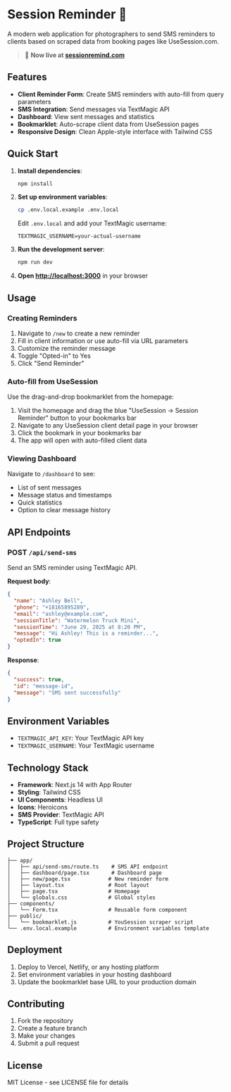 # Session Reminder 📱

A modern web application for photographers to send SMS reminders to clients based on scraped data from booking pages like UseSession.com.

> 🚀 **Now live at [sessionremind.com](https://sessionremind.com)**

## Features

- **Client Reminder Form**: Create SMS reminders with auto-fill from query parameters
- **SMS Integration**: Send messages via TextMagic API
- **Dashboard**: View sent messages and statistics
- **Bookmarklet**: Auto-scrape client data from UseSession pages
- **Responsive Design**: Clean Apple-style interface with Tailwind CSS

## Quick Start

1. **Install dependencies**:
   ```bash
   npm install
   ```

2. **Set up environment variables**:
   ```bash
   cp .env.local.example .env.local
   ```
   
   Edit `.env.local` and add your TextMagic username:
   ```
   TEXTMAGIC_USERNAME=your-actual-username
   ```

3. **Run the development server**:
   ```bash
   npm run dev
   ```

4. **Open [http://localhost:3000](http://localhost:3000)** in your browser

## Usage

### Creating Reminders

1. Navigate to `/new` to create a new reminder
2. Fill in client information or use auto-fill via URL parameters
3. Customize the reminder message
4. Toggle "Opted-in" to Yes
5. Click "Send Reminder"

### Auto-fill from UseSession

Use the drag-and-drop bookmarklet from the homepage:

1. Visit the homepage and drag the blue "UseSession → Session Reminder" button to your bookmarks bar
2. Navigate to any UseSession client detail page in your browser
3. Click the bookmark in your bookmarks bar
4. The app will open with auto-filled client data

### Viewing Dashboard

Navigate to `/dashboard` to see:
- List of sent messages
- Message status and timestamps
- Quick statistics
- Option to clear message history

## API Endpoints

### POST `/api/send-sms`

Send an SMS reminder using TextMagic API.

**Request body**:
```json
{
  "name": "Ashley Bell",
  "phone": "+18165895289",
  "email": "ashley@example.com",
  "sessionTitle": "Watermelon Truck Mini",
  "sessionTime": "June 29, 2025 at 8:20 PM",
  "message": "Hi Ashley! This is a reminder...",
  "optedIn": true
}
```

**Response**:
```json
{
  "success": true,
  "id": "message-id",
  "message": "SMS sent successfully"
}
```

## Environment Variables

- `TEXTMAGIC_API_KEY`: Your TextMagic API key
- `TEXTMAGIC_USERNAME`: Your TextMagic username

## Technology Stack

- **Framework**: Next.js 14 with App Router
- **Styling**: Tailwind CSS
- **UI Components**: Headless UI
- **Icons**: Heroicons
- **SMS Provider**: TextMagic API
- **TypeScript**: Full type safety

## Project Structure

```
├── app/
│   ├── api/send-sms/route.ts    # SMS API endpoint
│   ├── dashboard/page.tsx       # Dashboard page
│   ├── new/page.tsx            # New reminder form
│   ├── layout.tsx              # Root layout
│   ├── page.tsx                # Homepage
│   └── globals.css             # Global styles
├── components/
│   └── Form.tsx                # Reusable form component
├── public/
│   └── bookmarklet.js          # YouSession scraper script
└── .env.local.example          # Environment variables template
```

## Deployment

1. Deploy to Vercel, Netlify, or any hosting platform
2. Set environment variables in your hosting dashboard
3. Update the bookmarklet base URL to your production domain

## Contributing

1. Fork the repository
2. Create a feature branch
3. Make your changes
4. Submit a pull request

## License

MIT License - see LICENSE file for details